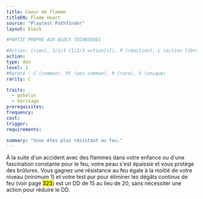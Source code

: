 ```yaml
---
title: Coeur de flamme
titleEN: Flame Heart
source: "Playtest Pathfinder"
layout: block

#PARTIE PROPRE AUX BLOCS TECHNIQUES

#Action: (rien), 1/2/3 (1/2/3 action[s]), R (réaction), L (action libre)
action: 
type: don
level: 1
#Rareté : C (commun), PC (peu commun), R (rare), U (unique)
rarity: C

traits:
  - gobelin
  - héritage
prerequisites:
frequency:
cost:
trigger:
requirements:

summary: "Vous êtes plus résistant au feu."
---
```


À la suite d'un accident avec des flammes dans votre enfance ou d'une fascination constante pour le feu, votre peau s'est épaissie et vous protège des brûlures. Vous gagnez une résistance au feu égale à la moitié de votre niveau (minimum 1) et votre test pur pour éliminer les dégâts continus de feu (voir page <mark>323</mark>) est un DD de 15 au lieu de 20, sans nécessiter une action pour réduire le DD.